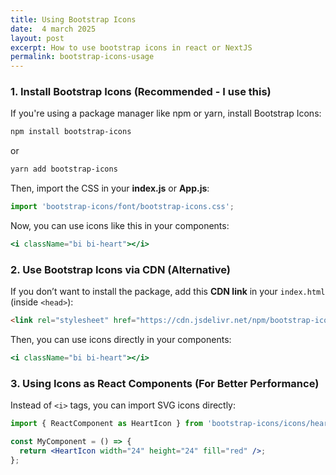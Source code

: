 ```yaml
---
title: Using Bootstrap Icons
date:  4 march 2025
layout: post
excerpt: How to use bootstrap icons in react or NextJS
permalink: bootstrap-icons-usage
---
```




### **1. Install Bootstrap Icons (Recommended - I use this)**
If you're using a package manager like npm or yarn, install Bootstrap Icons:  

```sh
npm install bootstrap-icons
```
or  
```sh
yarn add bootstrap-icons
```

Then, import the CSS in your **index.js** or **App.js**:  

```js
import 'bootstrap-icons/font/bootstrap-icons.css';
```

Now, you can use icons like this in your components:  
```jsx
<i className="bi bi-heart"></i>
```



### **2. Use Bootstrap Icons via CDN (Alternative)**
If you don’t want to install the package, add this **CDN link** in your `index.html` (inside `<head>`):  

```html
<link rel="stylesheet" href="https://cdn.jsdelivr.net/npm/bootstrap-icons/font/bootstrap-icons.css">
```

Then, you can use icons directly in your components:  
```jsx
<i className="bi bi-heart"></i>
```



### **3. Using Icons as React Components (For Better Performance)**
Instead of `<i>` tags, you can import SVG icons directly:  
```jsx
import { ReactComponent as HeartIcon } from 'bootstrap-icons/icons/heart.svg';

const MyComponent = () => {
  return <HeartIcon width="24" height="24" fill="red" />;
};
```
